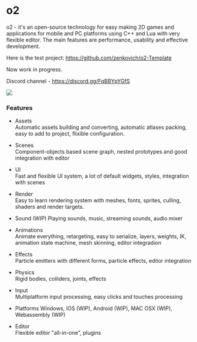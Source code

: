 # o2

o2 - it's an open-source technology for easy making 2D games and applications for mobile and PC platforms using C++ and Lua with very flexible editor. The main features are performance, usability and effective development.

Here is the test project: https://github.com/zenkovich/o2-Template

Now work in progress.

Discord channel - https://discord.gg/FqBBYpYGfS

![](https://github.com/zenkovich/o2/blob/master/editor.png)

### Features
- Assets  
Automatic assets building and converting, automatic atlases packing, easy to add to project, flixible configuration.

- Scenes  
Component-objects based scene graph, nested prototypes and good integration with editor

- UI  
Fast and flexible UI system, a lot of default widgets, styles, integration with scenes

- Render  
Easy to learn rendering system with meshes, fonts, sprites, culling, shaders and render targets.

- Sound (WIP)
Playing sounds, music, streaming sounds, audio mixer

- Animations  
Animate everything, retargeting, easy to serialize, layers, weights, IK, animation state machine, mesh skinning, editor integradion

- Effects  
Particle emitters with different forms, particle effects, editor integration

- Physics  
Rigid bodies, colliders, joints, effects

- Input  
Multiplatform input processing, easy clicks and touches processing

- Platforms 
Windows, IOS (WIP), Android (WIP), MAC OSX (WIP), Webassembly (WIP)

- Editor  
Flexible editor "all-in-one", plugins
